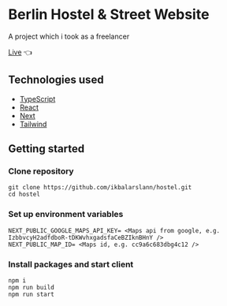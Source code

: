 # Berlin Hostel & Street Website

A project which i took as a freelancer

[Live](https://hostel-gamma.vercel.app/) :point_left:




## Technologies used

- [TypeScript](https://www.typescriptlang.org/)
- [React](https://pl.reactjs.org/)
- [Next](https://nextjs.org/)
- [Tailwind](https://tailwindcss.com/)


## Getting started

### Clone repository

```
git clone https://github.com/ikbalarslann/hostel.git
cd hostel
```

### Set up environment variables

```
NEXT_PUBLIC_GOOGLE_MAPS_API_KEY= <Maps api from google, e.g. IzbbvcyH2adfdboR-tDKWvhxgadsfaCeBZIknBHnY />
NEXT_PUBLIC_MAP_ID= <Maps id, e.g. cc9a6c683dbg4c12 />

```

### Install packages and start client

```
npm i
npm run build
npm run start
```
